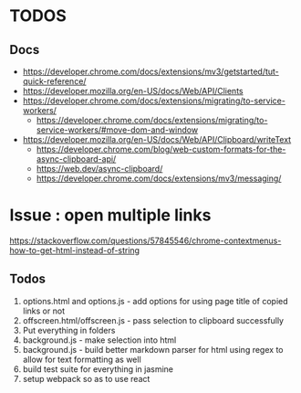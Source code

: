 # TODOS

## Docs

- https://developer.chrome.com/docs/extensions/mv3/getstarted/tut-quick-reference/
- https://developer.mozilla.org/en-US/docs/Web/API/Clients
- https://developer.chrome.com/docs/extensions/migrating/to-service-workers/
  - https://developer.chrome.com/docs/extensions/migrating/to-service-workers/#move-dom-and-window
- https://developer.mozilla.org/en-US/docs/Web/API/Clipboard/writeText
  - https://developer.chrome.com/blog/web-custom-formats-for-the-async-clipboard-api/
  - https://web.dev/async-clipboard/
  - https://developer.chrome.com/docs/extensions/mv3/messaging/

# Issue : open multiple links
https://stackoverflow.com/questions/57845546/chrome-contextmenus-how-to-get-html-instead-of-string


## Todos
1. options.html and options.js - add options for using page title of copied links or not
2. offscreen.html/offscreen.js - pass selection to clipboard successfully
3. Put everything in folders
4. background.js - make selection into html
5. background.js - build better markdown parser for html using regex to allow for text formatting as well
6. build test suite for everything in jasmine
7. setup webpack so as to use react